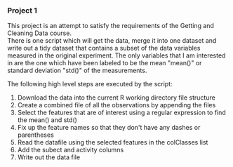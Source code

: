 ### Project 1

This project is an attempt to satisfy the requirements of the Getting and Cleaning Data course.  
There is one script which will get the data, merge it into one dataset and write out a tidy dataset
that contains a subset of the data variables measured in the original experiment.  The only variables
that I am interested in are the one which have been labeled to be the mean "mean()" or standard deviation
"std()" of the measurements.

The following high level steps are executed by the script:
1. Download the data into the current R working directory file structure
2. Create a combined file of all the observations by appending the files
3. Select the features that are of interest using a regular expression to find the mean() and std()
4. Fix up the feature names so that they don't have any dashes or parentheses
5. Read the datafile using the selected features in the colClasses list
6. Add the subect and activity columns
6. Write out the data file